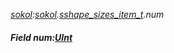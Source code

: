 _[sokol](../../modules/sokol/sokol-module.md):[sokol](../../modules/sokol/sokol-module.md).[sshape\_sizes\_item\_t](../../modules/sokol/sokol-sshape_sizes_item_t.md).num_
##### Field num:[UInt](../../modules/wonkey/wonkey-types-uint.md)
